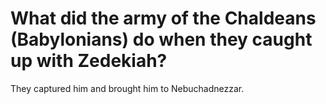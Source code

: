# What did the army of the Chaldeans (Babylonians) do when they caught up with Zedekiah?

They captured him and brought him to Nebuchadnezzar.
